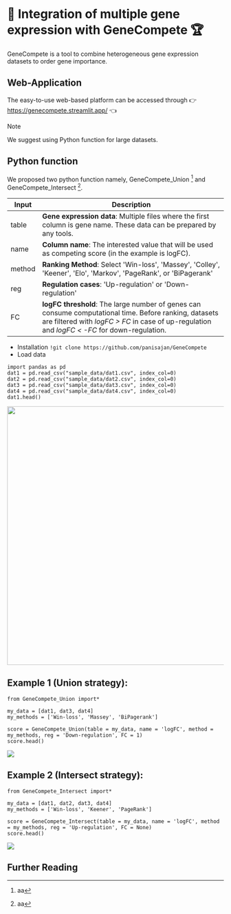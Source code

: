 # 🧬 Integration of multiple gene expression with GeneCompete 🏆

GeneCompete is a tool to combine heterogeneous gene expression datasets to order gene importance.

## Web-Application
The easy-to-use web-based platform can be accessed through 👉
https://genecompete.streamlit.app/ 👈
> [!NOTE]
> We suggest using Python function for large datasets.

## Python function

We proposed two python function namely, GeneCompete_Union [^1] and GeneCompete_Intersect [^2].

Input | Description
 ------------ | ------------- 
table | **Gene expression data**: Multiple files where the first column is gene name. These data can be prepared by any tools.
name | **Column name**: The interested value that will be used as competing score (in the example is logFC).
method | **Ranking Method**: Select 'Win-loss', 'Massey', 'Colley', 'Keener', 'Elo', 'Markov', 'PageRank', or 'BiPagerank'
reg | **Regulation cases**: 'Up-regulation' or 'Down-regulation'
FC | **logFC threshold**: The large number of genes can consume computational time. Before ranking, datasets are filtered with *logFC > FC* in case of up-regulation and *logFC < -FC* for down-regulation.

- Installation
```!git clone https://github.com/panisajan/GeneCompete```
- Load data
```
import pandas as pd
dat1 = pd.read_csv("sample_data/dat1.csv", index_col=0)
dat2 = pd.read_csv("sample_data/dat2.csv", index_col=0)
dat3 = pd.read_csv("sample_data/dat3.csv", index_col=0)
dat4 = pd.read_csv("sample_data/dat4.csv", index_col=0)
dat1.head()
```
<img src='figure/Fig1.png' width="600">

## Example 1 (Union strategy):
```
from GeneCompete_Union import*

my_data = [dat1, dat3, dat4]
my_methods = ['Win-loss', 'Massey', 'BiPagerank']

score = GeneCompete_Union(table = my_data, name = 'logFC', method = my_methods, reg = 'Down-regulation', FC = 1)
score.head()
```
<img src='figure/Fig2.png'>

## Example 2 (Intersect strategy):
```
from GeneCompete_Intersect import*

my_data = [dat1, dat2, dat3, dat4]
my_methods = ['Win-loss', 'Keener', 'PageRank']

score = GeneCompete_Intersect(table = my_data, name = 'logFC', method = my_methods, reg = 'Up-regulation', FC = None)
score.head()
```
<img src='figure/Fig3.png'>

## Further Reading
[^1]: aa
[^2]: aa

